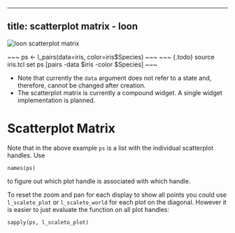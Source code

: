 


<script type="text/javascript">
window.onload = function() {
    document.getElementById("learn_display_pairs").className += " selected";
    setLearnUrl("display_pairs");
}
</script>


---
title: scatterplot matrix - loon
---

![](images/display_pairs.png "loon scatterplot matrix")

<R>
~~~
ps <- l_pairs(data=iris, color=iris$Species)
~~~
</R>

<Tcl>
~~~ {.todo}
source iris.tcl
set ps [pairs -data $iris -color $Species]
~~~
</Tcl>

<div class='todo'>

* Note that currently the `data` argument does not refer to a state
  and, therefore, cannot be changed after creation.
* The scatterplot matrix is currently a compound widget. A single
  widget implementation is planned.

</div>





# Scatterplot Matrix

<R>

Note that in the above example `ps` is a list with the individual
scatterplot handles. Use

~~~
names(ps)
~~~

to figure out which plot handle is associated with which handle.

To reset the zoom and pan for each display to show all points you
could use `l_scaleto_plot` or `l_scaleto_world` for each plot on the
diagonal. However it is easier to just evaluate the function on all
plot handles:

~~~
sapply(ps, l_scaleto_plot)
~~~

</R>

